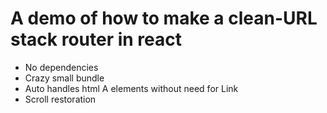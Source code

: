 # A demo of how to make a clean-URL stack router in react

- No dependencies
- Crazy small bundle
- Auto handles html A elements without need for Link
- Scroll restoration